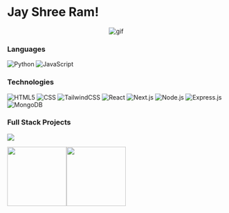<h1 >Jay Shree Ram!</h1>

<p align="center">
<img src="https://media.tenor.com/QbGeAiysJkYAAAAM/work-and-sleep-work-sleep.gif" alt="gif" />

</p>



### Languages

![Python](https://img.shields.io/badge/-Python-000?&logo=Python)
![JavaScript](https://img.shields.io/badge/-JavaScript-000?&logo=JavaScript)

### Technologies
![HTML5](https://img.shields.io/badge/-HTML5-000?&logo=html5)
![CSS](https://img.shields.io/badge/-CSS-000?&logo=css3)
![TailwindCSS](https://img.shields.io/badge/-tailwindcss-000?&logo=tailwindcss)
![React](https://img.shields.io/badge/-React-000?&logo=React)
![Next.js](https://img.shields.io/badge/-Next.js-000?&logo=next.js)
![Node.js](https://img.shields.io/badge/-Node.js-000?&logo=node.js)
![Express.js](https://img.shields.io/badge/-Express.js-000?&logo=express)
![MongoDB](https://img.shields.io/badge/-MongoDB-000?&logo=mongodb)



### Full Stack Projects

[![](https://img.shields.io/badge/-🚀%20Trackify%20Website-000)](https://github.com/siyaramaa/trackify)


<img height="137px" src="https://github-readme-stats.vercel.app/api?username=siyaramaa&hide_title=true&hide_border=true&show_icons=true&include_all_commits=true&count_private=true&line_height=21&text_color=000&icon_color=000&bg_color=0,ea6161,ffc64d,fffc4d,52fa5a&theme=graywhite" /><!-- wi*quL3fcV --><img height="137px" src="https://github-readme-stats.vercel.app/api/top-langs/?username=siyaramaa&hide=html&hide_title=true&hide_border=true&layout=compact&langs_count=6&exclude_repo=comp426,Redventures-Movie-Quotes&text_color=000&icon_color=fff&bg_color=0,52fa5a,4dfcff,c64dff&theme=graywhite" />
